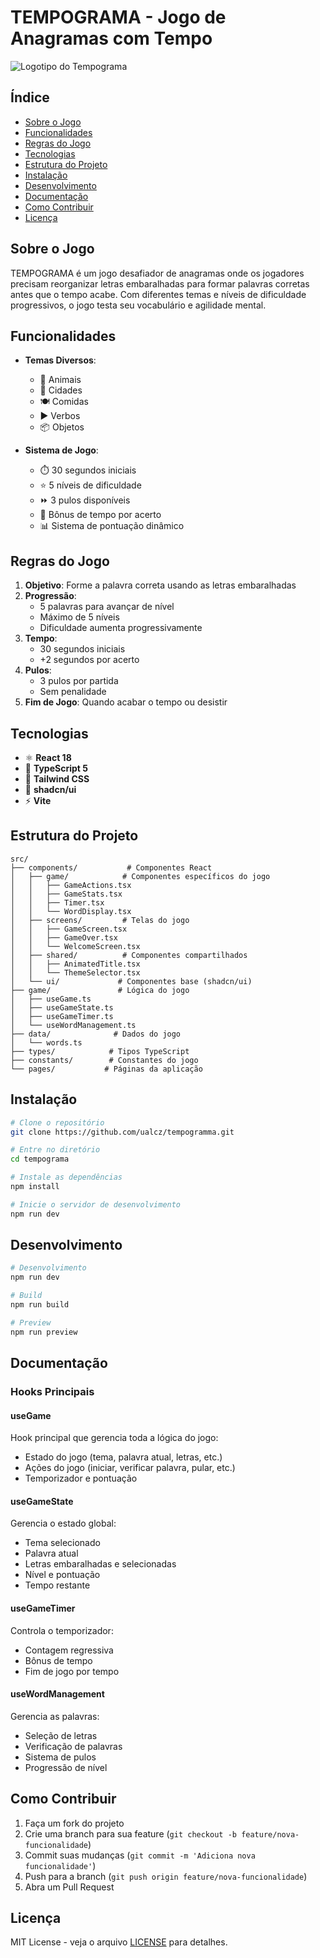 # TEMPOGRAMA - Jogo de Anagramas com Tempo

![Logotipo do Tempograma](https://example.com/tempograma-logo.png)

## Índice
- [Sobre o Jogo](#sobre-o-jogo)
- [Funcionalidades](#funcionalidades)
- [Regras do Jogo](#regras-do-jogo)
- [Tecnologias](#tecnologias)
- [Estrutura do Projeto](#estrutura-do-projeto)
- [Instalação](#instalação)
- [Desenvolvimento](#desenvolvimento)
- [Documentação](#documentação)
- [Como Contribuir](#como-contribuir)
- [Licença](#licença)

## Sobre o Jogo

TEMPOGRAMA é um jogo desafiador de anagramas onde os jogadores precisam reorganizar letras embaralhadas para formar palavras corretas antes que o tempo acabe. Com diferentes temas e níveis de dificuldade progressivos, o jogo testa seu vocabulário e agilidade mental.

## Funcionalidades

- **Temas Diversos**:
  - 🐾 Animais
  - 🏢 Cidades
  - 🍽️ Comidas
  - ▶️ Verbos
  - 📦 Objetos

- **Sistema de Jogo**:
  - ⏱️ 30 segundos iniciais
  - ⭐ 5 níveis de dificuldade
  - ⏩ 3 pulos disponíveis
  - 🎯 Bônus de tempo por acerto
  - 📊 Sistema de pontuação dinâmico

## Regras do Jogo

1. **Objetivo**: Forme a palavra correta usando as letras embaralhadas
2. **Progressão**: 
   - 5 palavras para avançar de nível
   - Máximo de 5 níveis
   - Dificuldade aumenta progressivamente
3. **Tempo**: 
   - 30 segundos iniciais
   - +2 segundos por acerto
4. **Pulos**: 
   - 3 pulos por partida
   - Sem penalidade
5. **Fim de Jogo**: Quando acabar o tempo ou desistir

## Tecnologias

- ⚛️ **React 18**
- 📘 **TypeScript 5**
- 🎨 **Tailwind CSS**
- 🎯 **shadcn/ui**
- ⚡ **Vite**

## Estrutura do Projeto

```
src/
├── components/           # Componentes React
│   ├── game/            # Componentes específicos do jogo
│   │   ├── GameActions.tsx
│   │   ├── GameStats.tsx
│   │   ├── Timer.tsx
│   │   └── WordDisplay.tsx
│   ├── screens/         # Telas do jogo
│   │   ├── GameScreen.tsx
│   │   ├── GameOver.tsx
│   │   └── WelcomeScreen.tsx
│   ├── shared/          # Componentes compartilhados
│   │   ├── AnimatedTitle.tsx
│   │   └── ThemeSelector.tsx
│   └── ui/             # Componentes base (shadcn/ui)
├── game/               # Lógica do jogo
│   ├── useGame.ts
│   ├── useGameState.ts
│   ├── useGameTimer.ts
│   └── useWordManagement.ts
├── data/              # Dados do jogo
│   └── words.ts
├── types/            # Tipos TypeScript
├── constants/        # Constantes do jogo
└── pages/           # Páginas da aplicação
```

## Instalação

```bash
# Clone o repositório
git clone https://github.com/ualcz/tempogramma.git

# Entre no diretório
cd tempograma

# Instale as dependências
npm install

# Inicie o servidor de desenvolvimento
npm run dev
```

## Desenvolvimento

```bash
# Desenvolvimento
npm run dev

# Build
npm run build

# Preview
npm run preview
```

## Documentação

### Hooks Principais

#### useGame
Hook principal que gerencia toda a lógica do jogo:
- Estado do jogo (tema, palavra atual, letras, etc.)
- Ações do jogo (iniciar, verificar palavra, pular, etc.)
- Temporizador e pontuação

#### useGameState
Gerencia o estado global:
- Tema selecionado
- Palavra atual
- Letras embaralhadas e selecionadas
- Nível e pontuação
- Tempo restante

#### useGameTimer
Controla o temporizador:
- Contagem regressiva
- Bônus de tempo
- Fim de jogo por tempo

#### useWordManagement
Gerencia as palavras:
- Seleção de letras
- Verificação de palavras
- Sistema de pulos
- Progressão de nível

## Como Contribuir

1. Faça um fork do projeto
2. Crie uma branch para sua feature (`git checkout -b feature/nova-funcionalidade`)
3. Commit suas mudanças (`git commit -m 'Adiciona nova funcionalidade'`)
4. Push para a branch (`git push origin feature/nova-funcionalidade`)
5. Abra um Pull Request

## Licença

MIT License - veja o arquivo [LICENSE](LICENSE) para detalhes.
